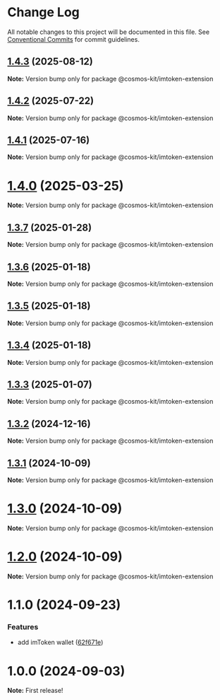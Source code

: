 # Change Log

All notable changes to this project will be documented in this file.
See [Conventional Commits](https://conventionalcommits.org) for commit guidelines.

## [1.4.3](https://github.com/hyperweb-io/cosmos-kit/compare/@cosmos-kit/imtoken-extension@1.4.2...@cosmos-kit/imtoken-extension@1.4.3) (2025-08-12)

**Note:** Version bump only for package @cosmos-kit/imtoken-extension





## [1.4.2](https://github.com/hyperweb-io/cosmos-kit/compare/@cosmos-kit/imtoken-extension@1.4.1...@cosmos-kit/imtoken-extension@1.4.2) (2025-07-22)

**Note:** Version bump only for package @cosmos-kit/imtoken-extension





## [1.4.1](https://github.com/hyperweb-io/cosmos-kit/compare/@cosmos-kit/imtoken-extension@1.4.0...@cosmos-kit/imtoken-extension@1.4.1) (2025-07-16)

**Note:** Version bump only for package @cosmos-kit/imtoken-extension





# [1.4.0](https://github.com/hyperweb-io/cosmos-kit/compare/@cosmos-kit/imtoken-extension@1.3.7...@cosmos-kit/imtoken-extension@1.4.0) (2025-03-25)

**Note:** Version bump only for package @cosmos-kit/imtoken-extension

## [1.3.7](https://github.com/hyperweb-io/cosmos-kit/compare/@cosmos-kit/imtoken-extension@1.3.6...@cosmos-kit/imtoken-extension@1.3.7) (2025-01-28)

**Note:** Version bump only for package @cosmos-kit/imtoken-extension

## [1.3.6](https://github.com/hyperweb-io/cosmos-kit/compare/@cosmos-kit/imtoken-extension@1.3.5...@cosmos-kit/imtoken-extension@1.3.6) (2025-01-18)

**Note:** Version bump only for package @cosmos-kit/imtoken-extension

## [1.3.5](https://github.com/hyperweb-io/cosmos-kit/compare/@cosmos-kit/imtoken-extension@1.3.4...@cosmos-kit/imtoken-extension@1.3.5) (2025-01-18)

**Note:** Version bump only for package @cosmos-kit/imtoken-extension

## [1.3.4](https://github.com/hyperweb-io/cosmos-kit/compare/@cosmos-kit/imtoken-extension@1.3.3...@cosmos-kit/imtoken-extension@1.3.4) (2025-01-18)

**Note:** Version bump only for package @cosmos-kit/imtoken-extension

## [1.3.3](https://github.com/hyperweb-io/cosmos-kit/compare/@cosmos-kit/imtoken-extension@1.3.2...@cosmos-kit/imtoken-extension@1.3.3) (2025-01-07)

**Note:** Version bump only for package @cosmos-kit/imtoken-extension

## [1.3.2](https://github.com/hyperweb-io/cosmos-kit/compare/@cosmos-kit/imtoken-extension@1.3.1...@cosmos-kit/imtoken-extension@1.3.2) (2024-12-16)

**Note:** Version bump only for package @cosmos-kit/imtoken-extension

## [1.3.1](https://github.com/hyperweb-io/cosmos-kit/compare/@cosmos-kit/imtoken-extension@1.3.0...@cosmos-kit/imtoken-extension@1.3.1) (2024-10-09)

**Note:** Version bump only for package @cosmos-kit/imtoken-extension

# [1.3.0](https://github.com/hyperweb-io/cosmos-kit/compare/@cosmos-kit/imtoken-extension@1.2.0...@cosmos-kit/imtoken-extension@1.3.0) (2024-10-09)

**Note:** Version bump only for package @cosmos-kit/imtoken-extension

# [1.2.0](https://github.com/hyperweb-io/cosmos-kit/compare/@cosmos-kit/imtoken-extension@1.1.0...@cosmos-kit/imtoken-extension@1.2.0) (2024-10-09)

**Note:** Version bump only for package @cosmos-kit/imtoken-extension

# 1.1.0 (2024-09-23)

### Features

- add imToken wallet ([62f671e](https://github.com/hyperweb-io/cosmos-kit/commit/62f671e2de4060ec1bf36e33e1970ed1e88595aa))

# 1.0.0 (2024-09-03)

**Note:** First release!
